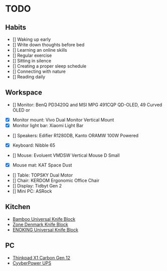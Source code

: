 # TODO

## Habits

- [] Waking up early
- [] Write down thoughts before bed
- [] Learning an online skills
- [] Regular exercise
- [] Sitting in silence
- [] Creating a proper sleep schedule
- [] Connecting with nature
- [] Reading daily

## Workspace

- [] Monitor: BenQ PD3420Q and MSI MPG 491CQP QD-OLED, 49 Curved OLED or
- [x] Monitor mount: Vivo Dual Monitor Vertical Mount
- [x] Monitor light bar: Xiaomi Light Bar
- [] Speakers: Edifier R1280DB, Kanto ORAMW 100W Powered
- [x] Keyboard: Nibble 65
- [] Mouse: Evoluent VMDSW Vertical Mouse D Small
- [x] Mouse mat: KAT Space Dust
- [] Table: TOPSKY Dual Motor
- [] Chair: KERDOM Ergonomic Office Chair
- [] Display: Tidbyt Gen 2
- [] Mini PC: ASRock

## Kitchen

- [Bamboo Universal Knife Block](https://www.amazon.com/Bamboo-Universal-Knife-Block-Built/dp/B07MMQS4YV/ref=sr_1_1?dib=eyJ2IjoiMSJ9.HmVXB-ResN7Iwb_dMOlT94Gpg_LxWB3nrKNW4FXatS0dSDVFMvWTCA9BqtxyEVRV8-lG5o53q6EGygCfe_HHXQd-qZO8zFlpISrIzrHshuONmaX_xJ8okIt9yZDlUqHJYQCx12l366pm2gRNFo06azF9EVjxZUu7Ly9MZKEXEMzg558bNiAylZVmw-39C71BtW2_W_XO7Zx3x1pbRjQwb4ziJUcGgKw_hPQAquQhve-160ld5AqN-BnEnMhOZTURxih-y_Tu86ObFO4CfkPIGGxWgCc_UbD3FJMUbl0RHsQ.sEz-1MgzEWdEoy0vJyuzGJmvL49aRsyf0Dnn95iNHuA&dib_tag=se&keywords=Kitchen+Seven&qid=1730210912&sr=8-1)
- [Zone Denmark Knife Block](https://www.amazon.com/Zone-Denmark-330468-Piece-Board/dp/B07J28LH9T?ref_=ast_sto_dp)
- [ENOKING Universal Knife Block](https://www.amazon.com/ENOKING-Universal-Organizer-Removable-Bristles/dp/B0C6523413?ref_=ast_sto_dp&th=1)

## PC

- [Thinkpad X1 Carbon Gen 12](https://www.lenovo.com/us/en/p/laptops/thinkpad/thinkpadx1/thinkpad-x1-carbon-gen-12-14-inch-intel/len101t0083)
- [CyvberPower UPS](https://www.amazon.com/CyberPower-CP1500AVRLCD3-Intelligent-System-Outlets/dp/B0BCMLLSHL?ref_=ast_sto_dp&th=1)
